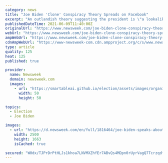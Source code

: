 ```yaml
---
category: news
title: "Joe Biden 'Clone' Conspiracy Theory Spreads on Facebook"
excerpt: "An outlandish theory suggesting the president is \"a lookalike, double or clone\" is starting to spread across social media platforms."
publishedDateTime: 2021-06-09T11:40:00Z
originalUrl: "https://www.newsweek.com/joe-biden-clone-conspiracy-theory-spreads-1598909"
webUrl: "https://www.newsweek.com/joe-biden-clone-conspiracy-theory-spreads-1598909"
ampWebUrl: "https://www.newsweek.com/joe-biden-clone-conspiracy-theory-spreads-1598909?amp=1"
cdnAmpWebUrl: "https://www-newsweek-com.cdn.ampproject.org/c/s/www.newsweek.com/joe-biden-clone-conspiracy-theory-spreads-1598909?amp=1"
type: article
quality: 125
heat: 125
published: true

provider:
  name: Newsweek
  domain: newsweek.com
  images:
    - url: "https://smartableai.github.io/election/assets/images/organizations/newsweek.com-50x50.jpg"
      width: 50
      height: 50

topics:
  - Election
  - Joe Biden

images:
  - url: "https://d.newsweek.com/en/full/1816464/joe-biden-speaks-about-may-job-report.jpg"
    width: 2500
    height: 1663
    isCached: true

secured: "W0dx/TJPrDrPtHLJs1khoa7LNVMXZhfEr7ABvQs4MDpn0rUyrVagQ7Tcrzqdfb3wIvzZJCWOYkMmY8i03RQv/KBOkSj2JD3wYi03cOLM/DnEofUiOu4JYjX+GGeOyW/ztabf5neNn4ivoTtfPADeYotNcsv3zFeOcLiMOq92ikMcdW9eD+ply2qL4IWh9FExl8S5JMZ+glRYnyMudrRwNLhqc0+NuVB0o9OvfPDLG0+fVWlM/HpS5r3TdGdbC0pM5VCX9fQ0m3yX6WkGrXDDTbeVwJKgJdhvAls+AB5vrrmNoYzHmHqM74rhL1pSSbIXAcleibMoSgp3Lr/0IdCNahA2+i9GjhgUkyq27prtL6E=;AZ2r1C84w7RH65u6EXY+1w=="
---
```


